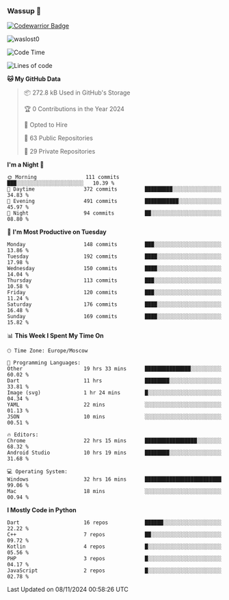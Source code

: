 ### Wassup 👋

[![Codewarrior Badge](https://www.codewars.com/users/waslost/badges/small)](https://www.codewars.com/users/waslost)

<p align="left"> <img src="https://komarev.com/ghpvc/?username=waslost0" alt="waslost0" /></p>

<!--START_SECTION:waka-->
![Code Time](http://img.shields.io/badge/Code%20Time-5%2C027%20hrs%208%20mins-blue)

![Lines of code](https://img.shields.io/badge/From%20Hello%20World%20I%27ve%20Written-1.5%20million%20lines%20of%20code-blue)

**🐱 My GitHub Data** 

> 📦 272.8 kB Used in GitHub's Storage 
 > 
> 🏆 0 Contributions in the Year 2024
 > 
> 💼 Opted to Hire
 > 
> 📜 63 Public Repositories 
 > 
> 🔑 29 Private Repositories 
 > 
**I'm a Night 🦉** 

```text
🌞 Morning                111 commits         ███░░░░░░░░░░░░░░░░░░░░░░   10.39 % 
🌆 Daytime                372 commits         █████████░░░░░░░░░░░░░░░░   34.83 % 
🌃 Evening                491 commits         ███████████░░░░░░░░░░░░░░   45.97 % 
🌙 Night                  94 commits          ██░░░░░░░░░░░░░░░░░░░░░░░   08.80 % 
```
📅 **I'm Most Productive on Tuesday** 

```text
Monday                   148 commits         ███░░░░░░░░░░░░░░░░░░░░░░   13.86 % 
Tuesday                  192 commits         ████░░░░░░░░░░░░░░░░░░░░░   17.98 % 
Wednesday                150 commits         ████░░░░░░░░░░░░░░░░░░░░░   14.04 % 
Thursday                 113 commits         ███░░░░░░░░░░░░░░░░░░░░░░   10.58 % 
Friday                   120 commits         ███░░░░░░░░░░░░░░░░░░░░░░   11.24 % 
Saturday                 176 commits         ████░░░░░░░░░░░░░░░░░░░░░   16.48 % 
Sunday                   169 commits         ████░░░░░░░░░░░░░░░░░░░░░   15.82 % 
```


📊 **This Week I Spent My Time On** 

```text
🕑︎ Time Zone: Europe/Moscow

💬 Programming Languages: 
Other                    19 hrs 33 mins      ███████████████░░░░░░░░░░   60.02 % 
Dart                     11 hrs              ████████░░░░░░░░░░░░░░░░░   33.81 % 
Image (svg)              1 hr 24 mins        █░░░░░░░░░░░░░░░░░░░░░░░░   04.34 % 
YAML                     22 mins             ░░░░░░░░░░░░░░░░░░░░░░░░░   01.13 % 
JSON                     10 mins             ░░░░░░░░░░░░░░░░░░░░░░░░░   00.51 % 

🔥 Editors: 
Chrome                   22 hrs 15 mins      █████████████████░░░░░░░░   68.32 % 
Android Studio           10 hrs 19 mins      ████████░░░░░░░░░░░░░░░░░   31.68 % 

💻 Operating System: 
Windows                  32 hrs 16 mins      █████████████████████████   99.06 % 
Mac                      18 mins             ░░░░░░░░░░░░░░░░░░░░░░░░░   00.94 % 
```

**I Mostly Code in Python** 

```text
Dart                     16 repos            ██████░░░░░░░░░░░░░░░░░░░   22.22 % 
C++                      7 repos             ██░░░░░░░░░░░░░░░░░░░░░░░   09.72 % 
Kotlin                   4 repos             █░░░░░░░░░░░░░░░░░░░░░░░░   05.56 % 
PHP                      3 repos             █░░░░░░░░░░░░░░░░░░░░░░░░   04.17 % 
JavaScript               2 repos             █░░░░░░░░░░░░░░░░░░░░░░░░   02.78 % 
```




 Last Updated on 08/11/2024 00:58:26 UTC
<!--END_SECTION:waka-->

